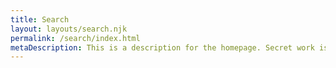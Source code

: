 ```yaml
---
title: Search
layout: layouts/search.njk
permalink: /search/index.html
metaDescription: This is a description for the homepage. Secret work is yoyo
---
```

